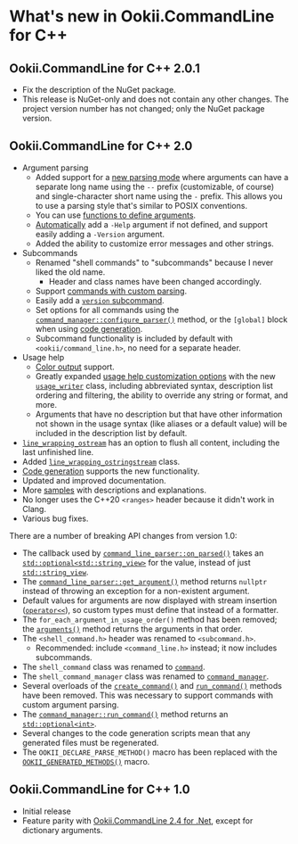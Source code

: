# What's new in Ookii.CommandLine for C++

## Ookii.CommandLine for C++ 2.0.1

- Fix the description of the NuGet package.
- This release is NuGet-only and does not contain any other changes. The project version number has
  not changed; only the NuGet package version.

## Ookii.CommandLine for C++ 2.0

- Argument parsing
  - Added support for a [new parsing mode](Arguments.md#longshort-mode) where arguments can have a
    separate long name using the `--` prefix (customizable, of course) and single-character short
    name using the `-` prefix. This allows you to use a parsing style that's similar to POSIX
    conventions.
  - You can use [functions to define arguments](DefiningArguments.md#action-arguments).
  - [Automatically](DefiningArguments.md#automatic-arguments) add a `-Help` argument if not defined,
    and support easily adding a `-Version` argument.
  - Added the ability to customize error messages and other strings.
- Subcommands
  - Renamed "shell commands" to "subcommands" because I never liked the old name.
    - Header and class names have been changed accordingly.
  - Support [commands with custom parsing](Subcommands.md#custom-parsing).
  - Easily add a [`version` subcommand](Subcommands.md#automatic-commands).
  - Set options for all commands using the [`command_manager::configure_parser()`][] method, or the
    `[global]` block when using [code generation](Scripts.md).
  - Subcommand functionality is included by default with `<ookii/command_line.h>`, no need for a
    separate header.
- Usage help
  - [Color output](UsageHelp.md#color-output) support.
  - Greatly expanded [usage help customization options](UsageHelp.md#customizing-the-usage-help)
    with the new [`usage_writer`][] class, including abbreviated syntax, description
    list ordering and filtering, the ability to override any string or format, and more.
  - Arguments that have no description but that have other information not shown in the usage syntax
    (like aliases or a default value) will be included in the description list by default.
- [`line_wrapping_ostream`][] has an option to flush all content, including the last unfinished line.
- Added [`line_wrapping_ostringstream`][] class.
- [Code generation](Scripts.md) supports the new functionality.
- Updated and improved documentation.
- More [samples](../samples) with descriptions and explanations.
- No longer uses the C++20 `<ranges>` header because it didn't work in Clang.
- Various bug fixes.

There are a number of breaking API changes from version 1.0:

- The callback used by [`command_line_parser::on_parsed()`][] takes an [`std::optional<std::string_view>`][]
  for the value, instead of just [`std::string_view`][].
- The [`command_line_parser::get_argument()`][command_line_parser::get_argument()_0] method returns `nullptr` instead of throwing an
  exception for a non-existent argument.
- Default values for arguments are now displayed with stream insertion ([`operator<<`][]), so custom
  types must define that instead of a formatter.
- The `for_each_argument_in_usage_order()` method has been removed; the [`arguments()`][] method returns
  the arguments in that order.
- The `<shell_command.h>` header was renamed to `<subcommand.h>`.
  - Recommended: include `<command_line.h>` instead; it now includes subcommands.
- The `shell_command` class was renamed to [`command`][].
- The `shell_command_manager` class was renamed to [`command_manager`][].
- Several overloads of the [`create_command()`][create_command()_0] and [`run_command()`][run_command()_2] methods have been removed. This
  was necessary to support commands with custom argument parsing.
- The [`command_manager::run_command()`][command_manager::run_command()_1] method returns an [`std::optional<int>`][].
- Several changes to the code generation scripts mean that any generated files must be regenerated.
- The `OOKII_DECLARE_PARSE_METHOD()` macro has been replaced with the [`OOKII_GENERATED_METHODS()`][]
  macro.

## Ookii.CommandLine for C++ 1.0

- Initial release
- Feature parity with [Ookii.CommandLine 2.4 for .Net](https://github.com/SvenGroot/Ookii.CommandLine),
  except for dictionary arguments.

[`arguments()`]: https://www.ookii.org/docs/commandline-cpp-2.0/classookii_1_1basic__command__line__parser.html#ab29d6b51c259b4c868f52501614c76ad
[`command_line_parser::on_parsed()`]: https://www.ookii.org/docs/commandline-cpp-2.0/classookii_1_1basic__command__line__parser.html#a57537539ada20410b66a2c61d9325db3
[`command_manager::configure_parser()`]: https://www.ookii.org/docs/commandline-cpp-2.0/classookii_1_1basic__command__manager.html#a1a68ed8729ad0dfa2300a2a74691a0c6
[`command_manager`]: https://www.ookii.org/docs/commandline-cpp-2.0/classookii_1_1basic__command__manager.html
[`command`]: https://www.ookii.org/docs/commandline-cpp-2.0/classookii_1_1basic__command.html
[`line_wrapping_ostream`]: https://www.ookii.org/docs/commandline-cpp-2.0/classookii_1_1basic__line__wrapping__ostream.html
[`line_wrapping_ostringstream`]: https://www.ookii.org/docs/commandline-cpp-2.0/classookii_1_1basic__line__wrapping__ostringstream.html
[`OOKII_GENERATED_METHODS()`]: https://www.ookii.org/docs/commandline-cpp-2.0/command__line__generated_8h.html#a53b626c1994f1addfd297da8072c76f4
[`operator<<`]: https://en.cppreference.com/w/cpp/io/basic_ostream/operator_ltlt2
[`std::optional<int>`]: https://en.cppreference.com/w/cpp/utility/optional
[`std::optional<std::string_view>`]: https://en.cppreference.com/w/cpp/utility/optional
[`std::string_view`]: https://en.cppreference.com/w/cpp/string/basic_string_view
[`usage_writer`]: https://www.ookii.org/docs/commandline-cpp-2.0/classookii_1_1basic__usage__writer.html
[command_line_parser::get_argument()_0]: https://www.ookii.org/docs/commandline-cpp-2.0/classookii_1_1basic__command__line__parser.html#a7ef5df2ce78ecb6f64d0b7ee21f48412
[command_manager::run_command()_1]: https://www.ookii.org/docs/commandline-cpp-2.0/classookii_1_1basic__command__manager.html#a4deb89f49a7ce6d03ed41cdbf8769d58
[create_command()_0]: https://www.ookii.org/docs/commandline-cpp-2.0/classookii_1_1basic__command__manager.html#ac15dc514b638e514036256a42aa0a353
[run_command()_2]: https://www.ookii.org/docs/commandline-cpp-2.0/classookii_1_1basic__command__manager.html#a4deb89f49a7ce6d03ed41cdbf8769d58
